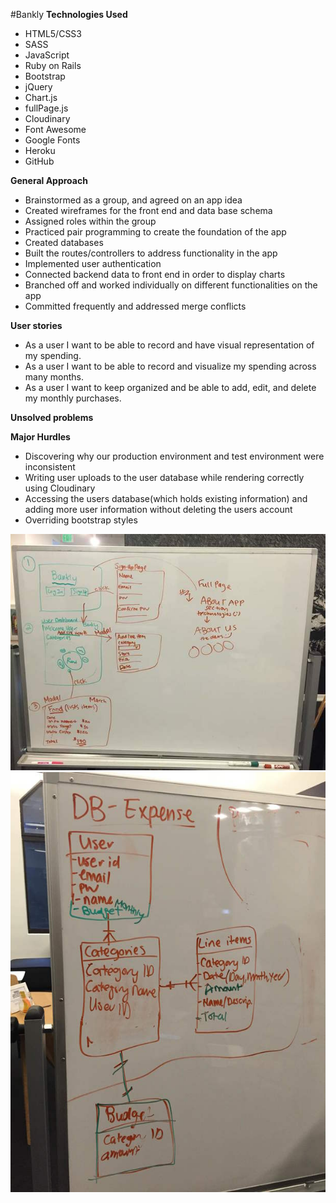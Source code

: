 #Bankly
**Technologies Used**

* HTML5/CSS3 
* SASS
* JavaScript
* Ruby on Rails
* Bootstrap
* jQuery
* Chart.js
* fullPage.js
* Cloudinary
* Font Awesome
* Google Fonts
* Heroku
* GitHub

**General Approach**

* Brainstormed as a group, and agreed on an app idea
* Created wireframes for the front end and data base schema 
* Assigned roles within the group 
* Practiced pair programming to create the foundation of the app
* Created databases 
* Built the routes/controllers to address functionality in the app
* Implemented user authentication
* Connected backend data to front end in order to display charts
* Branched off and worked individually on different functionalities on the app
* Committed frequently and addressed merge conflicts

**User stories**

* As a user I want to be able to record and have visual representation of my spending.
* As a user I want to be able to record and visualize my spending across many months.
* As a user I want to keep organized and be able to add, edit, and delete my monthly purchases.

**Unsolved problems**


**Major Hurdles**
* Discovering why our production environment and test environment were inconsistent
* Writing user uploads to the user database while rendering correctly using Cloudinary
*  Accessing the users database(which holds existing information) and adding more user information without deleting the users account
* Overriding bootstrap styles


![alt tag](app/assets/images/frontendbankly_copy.jpg)
![alt tag](app/assets/images/img_3310.jpg)


